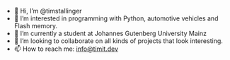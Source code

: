- 👋 Hi, I’m @timstallinger
- 👀 I’m interested in programming with Python, automotive vehicles and Flash memory.
- 🌱 I’m currently a student at Johannes Gutenberg University Mainz 
- 💞️ I’m looking to collaborate on all kinds of projects that look interesting.
- 📫 How to reach me: info@timit.dev

<!---
timstallinger/timstallinger is a ✨ special ✨ repository because its `README.md` (this file) appears on your GitHub profile.
You can click the Preview link to take a look at your changes.
--->
